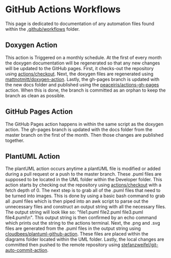 # GitHub Actions Workflows

This page is dedicated to documentation of any automation files found within the [.github/workflows](https://github.com/UWB-Biocomputing/Graphitti/tree/master/.github/workflows) folder.

## Doxygen Action

This action is Triggered on a monthly schedule. At the first of every month the doxygen documentation will be regenerated so that any new changes will be updated to the GitHub pages. First, it checks-out the repository using [actions/checkout](https://github.com/actions/checkout). Next, the doxygen files are regenerated using [mattnotmitt/doxygen-action](https://github.com/mattnotmitt/doxygen-action). Lastly, the gh-pages branch is updated with the new docs folder and published using the [peaceiris/actions-gh-pages](https://github.com/peaceiris/actions-gh-pages) action. When this is done, the branch is committed as an orphan to keep the branch as clean as possible.

## GitHub Pages Action

The GitHub Pages action happens in within the same script as the doxygen action. The gh-pages branch is updated with the docs folder from the master branch on the first of the month. Then those changes are published together.

## PlantUML Action

The plantUML action occurs anytime a plantUML file is modified or added during a pull request or a push to the master branch. These .puml files are supposed to be located in the UML folder within the Developer folder. This action starts by checking out the repository using [actions/checkout](https://github.com/actions/checkout) with a fetch depth of 0. The next step is to grab all of the .puml files that need to be turned into images. This is done by using a basic bash command to grab all .puml files which is then piped into an awk script to parse out the unnecessary files and construct an output string with all the necessary files. The output string will look like so: "file1.puml file2.puml file3.puml file4.puml\n". This output string is then confirmed by an echo command which prints out the string to the actions terminal. Next, the .png and .svg files are generated from the .puml files in the output string using [cloudbees/plantuml-github-action](https://github.com/cloudbees/plantuml-github-action). These files are placed within the diagrams folder located within the UML folder. Lastly, the local changes are committed then pushed to the remote repository using [stefanzweifel/git-auto-commit-action](https://github.com/stefanzweifel/git-auto-commit-action).

